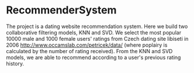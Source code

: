 # RecommenderSystem
The project is a dating website recommendation system.
Here we build two collaborative filtering models, KNN and SVD. We select the most popular 10000 male and 1000 female users' ratings from Czech dating site libiseti in 2006 http://www.occamslab.com/petricek/data/ (where poplairy is calculated by the number of rating received).
From the KNN and SVD models, we are able to recommend according to a user's previous rating history.
